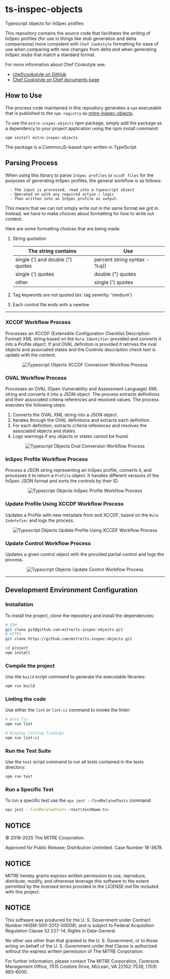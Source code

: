 # ts-inspec-objects
Typescript objects for InSpec profiles

This repository contains the source code that facilitates the writing of InSpec profiles (for use in things like stub generation and delta comparisons) more consistent with `Chef Cookstyle` formatting for ease of use when comparing with new changes from delta and when generating InSpec stubs that match a standard format. 

For more information about Chef Cookstyle see: 
 - [chef/cookstyle on GitHub](https://github.com/chef/cookstyle)
 - [Chef Cookstyle on Chef documents page](https://docs.chef.io/workstation/cookstyle/)

## How to Use
The process code maintained in this repository generates a `npm` executable that is published to the `npm registry` as [mitre-inspec-objects](https://www.npmjs.com/package/@mitre/inspec-objects).

To use the `mitre-inspec-objects` npm package, simply add the package as a dependency to your project application using the npm install command:
```
npm install mitre-inspec-objects
```
The package is a CommonJS-based npm written in TypeScript 

## Parsing Process

When using this library to parse `InSpec profiles` or `xccdf files` for the purposes of generating InSpec profiles, the general workflow is as follows:
```
  - The input is processed, read into a typescript object
  - Operated on with any required action / logic
  - Then written into an InSpec profile as output. 
```
This means that we can not simply write out in the same format we got in. Instead, we have to make choices about formatting for how to write out content.

Here are some formatting choices that are being made.

1. String quotation

      | The string contains | Use	|
      |--------	|--------------------	|
      | single (') and double (") quotes| percent string syntax - %q() |
      | single (') quotes | double (") quotes |
      | other | single (') quotes	|

2. Tag keywords are not quoted (ex: tag severity: 'medium')
3. Each control file ends with a newline

---
### XCCDF Workflow Process
Processes an XCCDF (Extensible Configuration Checklist Description Format) XML string based on the `Rule Identifier` provided and converts it into a Profile object.
If and OVAL definition is provided it retrives the oval objects and associated states and the Controls description check text is update with the content.
<div align="center">
  <img src="images/ts-inspec-objects-xccdf-workflow-process.png" alt="Typescript Objects XCCDF Conversion Workflow Process" title="Typescript Objects XCCDF Conversion Workflow Process">
</div>

### OVAL Workflow Process
Processes an OVAL (Open Vulnerability and Assessment Language) XML string and converts it into a JSON object.
The process extracts definitions and their associated criteria references and resolved values.
The process executes the following steps:
1. Converts the OVAL XML string into a JSON object.
2. Iterates through the OVAL definitions and extracts each definition.
3. For each definition, extracts criteria references and resolves the associated objects and states.
4. Logs warnings if any objects or states cannot be found.
<div align="center">
  <img src="images/ts-inspec-objects-oval-workflow-process.png" alt="Typescript Objects Oval Conversion Workflow Process" title="Typescript Objects Oval Conversion Workflow Process">
</div>

### InSpec Profile Workflow Process
Process a JSON string representing an InSpec profile, converts it, and processes it to return a `Profile` object.
It handles different versions of the InSpec JSON format and sorts the controls by their ID.
<div align="center">
  <img src="images/ts-inspec-objects-inspec-profile-workflow-process.png" alt="Typescript Objects InSpec Profile Workflow Process" title="Typescript Objects InSpec Profile Workflow Process">
</div>

### Update Profile Using XCCDF Workflow Process
Updates a Profile with new metadata from and XCCDF, based on the `Rule Indetefier` and logs the process.
<div align="center">
  <img src="images/ts-inspec-objects-updateProfileUsingXccdf-workflow.png" alt="Typescript Objects Update Profile Using XCCDF Workflow Process" title="Typescript Objects Update Profile Using XCCDF Workflow Process">
</div>

### Update Control Workflow Process
Updates a given control object with the provided partial control and logs the process.
<div align="center">
  <img src="images/ts-inspec-objects-process-updateControl-workflow.png" alt="Typescript Objects Update Control Workflow Process" title="Typescript Objects Update Control Workflow Process">
</div>

---
## Development Environment Configuration
### Installation
To install the project, clone the repository and install the dependencies:
```bash
# SSH
git clone git@github.com:mitre/ts-inspec-objects.git 
# HTTPS
git clone https://github.com/mitre/ts-inspec-objects.git

cd project
npm install
```

### Compile the project
Use the `build` script command to generate the executable libraries:
```bash
npm run build
```

### Linting the code
Use either the `lint` or `lint:ci` command to invoke the linter:
```bash
# Auto fix
npm run lint

# Display linting findings
npm run lint:ci
```

### Run the Test Suite
Use the `test` script command to run all tests contained in the tests directory:

```bash
npm run test
```

### Run a Specific Test
To run a specific test use the `npx jest --findRelatedTests` command:
```bash
npx jest --findRelatedTests <test\testName.ts>
```
## NOTICE

© 2018-2025 The MITRE Corporation.

Approved for Public Release; Distribution Unlimited. Case Number 18-3678.

## NOTICE

MITRE hereby grants express written permission to use, reproduce, distribute, modify, and otherwise leverage this software to the extent permitted by the licensed terms provided in the LICENSE.md file included with this project.

## NOTICE

This software was produced for the U. S. Government under Contract Number HHSM-500-2012-00008I, and is subject to Federal Acquisition Regulation Clause 52.227-14, Rights in Data-General.

No other use other than that granted to the U. S. Government, or to those acting on behalf of the U. S. Government under that Clause is authorized without the express written permission of The MITRE Corporation.

For further information, please contact The MITRE Corporation, Contracts Management Office, 7515 Colshire Drive, McLean, VA 22102-7539, (703) 983-6000.
